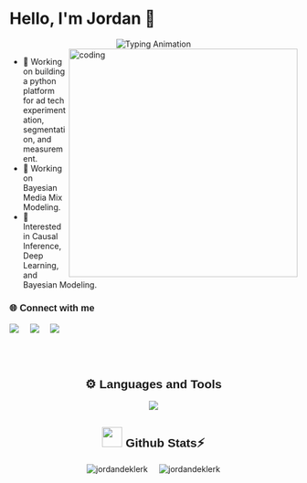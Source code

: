 # Hello, I'm Jordan 👋
<div align="center">
  <img src="https://readme-typing-svg.demolab.com?font=Calibiri+Code&weight=900&size=35&pause=1000&color=FFD700&center=true&vCenter=true&width=500&height=100&lines=Data+Scientist;Open+Source+Contributor;AI/ML+Enthusiast;" alt="Typing Animation">
</div>
<img align= "right" alt="coding" width="400" src="https://user-images.githubusercontent.com/74038190/213910845-af37a709-8995-40d6-be59-724526e3c3d7.gif">

- 🔭 Working on building a python platform for ad tech experimentation, segmentation, and measurement.
- 🔭 Working on Bayesian Media Mix Modeling.
- 🚀 Interested in Causal Inference, Deep Learning, and Bayesian Modeling.
  
<h3 align="left" style="font-family: 'Poppins', sans-serif;" >🌐 Connect with me</h3>
<p align="left">
<a href="https://www.linkedin.com/in/jordandeklerk/" target="blank"><img align="center" src="https://img.shields.io/badge/LinkedIn-FFB800?style=for-the-badge&logo=linkedin&logoColor=white" /></a> &nbsp;&nbsp;&nbsp;  
<a href="mailto:jordan.deklerk@gmail.com" target="blank"><img align="center" src="https://img.shields.io/badge/Gmail-FF4500?style=for-the-badge&logo=gmail&logoColor=white" /></a> &nbsp;&nbsp;&nbsp;   
<a href="https://drive.google.com/file/d/1R7JUDjQbMZQ9ykwFF6QANORwPxpwBQug/view?usp=share_link" target="blank"><img align="center" src="https://img.shields.io/badge/Resume-FFD700?style=for-the-badge&logo=file&logoColor=white" /></a> &nbsp;&nbsp;&nbsp;
</p>
<br><br>
<h2 align="center" style="font-family: 'Poppins', sans-serif;">⚙️ Languages and Tools</h2>
<p align="center">
  <a href="https://skillicons.dev">
    <img src="https://skillicons.dev/icons?i=python,pytorch,sklearn,tensorflow,docker,html,css,js,react,typescript,nodejs,mysql,git,github,gcp&theme=dark" />
  </a>
</p>
<div align="center">
<h2 align="center" style="font-family: 'Poppins', sans-serif;"> <img src="https://media.giphy.com/media/iY8CRBdQXODJSCERIr/giphy.gif" width="35"><b> Github Stats⚡ </b>
</h2>
<div style="display: flex; justify-content: center; gap: 20px;">
  <img src="https://github-readme-stats.vercel.app/api/top-langs?username=jordandeklerk&show_icons=true&locale=en&layout=compact&theme=outrun&hide=jupyter%20notebook" alt="jordandeklerk" />
  <img src="https://github-readme-stats.vercel.app/api?username=jordandeklerk&show_icons=true&locale=en&theme=outrun" alt="jordandeklerk" />
<!-- </div>
<img width="90%" src="https://github-readme-activity-graph.vercel.app/graph?username=jordandeklerk&bg_color=282c34&color=FFD700&line=FFD700&point=FFFFFF&area_color=FFD700&title_color=FFD700&border_radius=20px"/>
</div> -->
